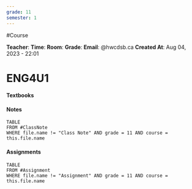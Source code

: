 ```yaml
---
grade: 11
semester: 1
---
```


#Course

**Teacher**: 
**Time**:
**Room**:
**Grade**: 
**Email**: @hwcdsb.ca
**Created At**: Aug 04, 2023 - 22:01
# ENG4U1

#### Textbooks

#### Notes
```dataview
TABLE 
FROM #ClassNote 
WHERE file.name != "Class Note" AND grade = 11 AND course = this.file.name
```
#### Assignments
```dataview
TABLE 
FROM #Assignment 
WHERE file.name != "Assignment" AND grade = 11 AND course = this.file.name
```
